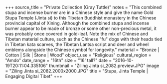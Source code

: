 +++
source_title = "Private Collection (Gray Tuttle)"
notes = "This combined stupa and incense burner are in a Chinese style and give the name Gold Stupa Temple (Jinta si) to this Tibetan Buddhist monastery in the Chinese provincial capital of Xining. Although the combined stupa and incense burner appear to be made of bronze or some other non-precious metal, it was probably once covered in gold-leaf. Note the mix of Chinese and Tibetan material culture, such as the Chinese \"fu\" dogs with their heads tied in Tibetan kata scarves, the Tibetan Lantsa script and deer and wheel emblems alongside the Chinese symbol for longevity."
material = "Bronze | Cotton | Silk | Stone | Wood"
object_use = "Religious"
cultural_region = "Amdo"
date_range = "16th"
size = "16' tall?"
date = "2016-10-19T20:11:04.335106"
thumbnail = "Ziling Jinta si_2082.preview.JPG"
image = "Ziling Jinta si_2082.2000x2000.JPG"
title = "Stupa, Jinta Temple | Engaging Digital Tibet"
+++
